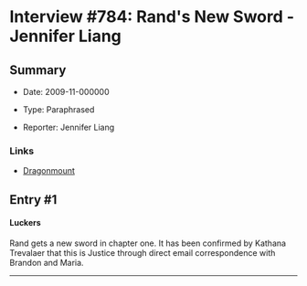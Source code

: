 # Interview #784: Rand's New Sword - Jennifer Liang

## Summary

- Date: 2009-11-000000

- Type: Paraphrased

- Reporter: Jennifer Liang

### Links

- [Dragonmount](http://www.dragonmount.com/forums/topic/51901-tgs-signing-tour-qa-plot-related/)


## Entry #1

#### Luckers

Rand gets a new sword in chapter one. It has been confirmed by Kathana Trevalaer that this is Justice through direct email correspondence with Brandon and Maria.


---

